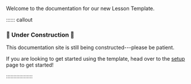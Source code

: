 Welcome to the documentation for our new Lesson Template. 

:::::: callout

### :construction: Under Construction :construction:

This documentation site is still being constructed---please be patient.

If you are looking to get started using the template, head over to the 
[setup](setup.html) page to get started!

::::::::::::::::::
